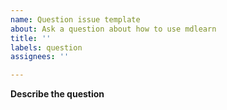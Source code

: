 ```yaml
---
name: Question issue template
about: Ask a question about how to use mdlearn
title: ''
labels: question
assignees: ''

---
```


**Describe the question**
